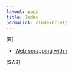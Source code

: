 ```yaml
---
layout: page
title: Index
permalink: /indexbrief/
---
```


 [R]
 
* [Web scrapping with r](https://bskc.github.io/sk.github.io/webscraping-rvest/)


 [SAS]